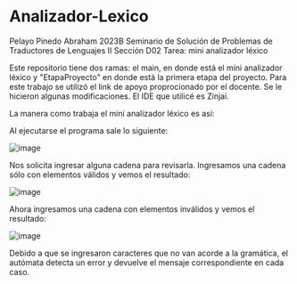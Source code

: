 # Analizador-Lexico
Pelayo Pinedo Abraham
2023B
Seminario de Solución de Problemas de Traductores de Lenguajes II
Sección D02
Tarea: mini analizador léxico

Este repositorio tiene dos ramas: el main, en donde está el mini analizador léxico y "EtapaProyecto" en donde está la primera etapa del proyecto.
Para este trabajo se utilizó el link de apoyo proprocionado por el docente. Se le hicieron algunas modificaciones.
El IDE que utilicé es Zinjai.

La manera como trabaja el mini analizador léxico es así:

Al ejecutarse el programa sale lo siguiente:

![image](https://github.com/AbrahamPP2000/Analizador-Lexico/assets/97979648/4994d96f-9d85-41e3-96e5-b436bf8486fb)

Nos solicita ingresar alguna cadena para revisarla. Ingresamos una cadena sólo con elementos válidos y vemos el resultado:

![image](https://github.com/AbrahamPP2000/Analizador-Lexico/assets/97979648/2514de1b-1a45-4337-9576-7ece166e8722)

Ahora ingresamos una cadena con elementos inválidos y vemos el resultado:

![image](https://github.com/AbrahamPP2000/Analizador-Lexico/assets/97979648/079ab3d5-76ac-4d39-8b3a-0814182825b7)

Debido a que se ingresaron caracteres que no van acorde a la gramática, el autómata detecta un error y devuelve el mensaje correspondiente en cada caso.

